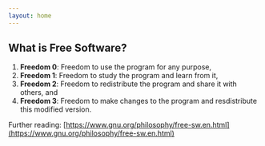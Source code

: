 ```yaml
---
layout: home
---
```


## What is Free Software?

  1. **Freedom 0**: Freedom to use the program for any purpose,
  1. **Freedom 1**: Freedom to study the program and learn from it,
  1. **Freedom 2**: Freedom to redistribute the program and share it 
     with others, and
  1. **Freedom 3**: Freedom to make changes to the program and 
     resdistribute this modified version.

Further reading: [https://www.gnu.org/philosophy/free-sw.en.html](https://www.gnu.org/philosophy/free-sw.en.html)

